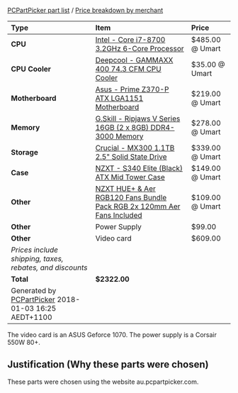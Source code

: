 [PCPartPicker part list](https://au.pcpartpicker.com/list/LhqWM8) / [Price breakdown by merchant](https://au.pcpartpicker.com/list/LhqWM8/by_merchant/)

Type|Item|Price
:----|:----|:----
**CPU** | [Intel - Core i7-8700 3.2GHz 6-Core Processor](https://au.pcpartpicker.com/product/C9hj4D/intel-core-i7-8700-32ghz-6-core-processor-bx80684i78700) | $485.00 @ Umart 
**CPU Cooler** | [Deepcool - GAMMAXX 400 74.3 CFM CPU Cooler](https://au.pcpartpicker.com/product/hJFPxr/deepcool-cpu-cooler-gammaxx400) | $35.00 @ Umart 
**Motherboard** | [Asus - Prime Z370-P ATX LGA1151 Motherboard](https://au.pcpartpicker.com/product/mKCrxr/asus-prime-z370-p-atx-lga1151-motherboard-prime-z370-p) | $219.00 @ Umart 
**Memory** | [G.Skill - Ripjaws V Series 16GB (2 x 8GB) DDR4-3000 Memory](https://au.pcpartpicker.com/product/LhgPxr/gskill-memory-f43000c15d16gvrb) | $278.00 @ Umart 
**Storage** | [Crucial - MX300 1.1TB 2.5" Solid State Drive](https://au.pcpartpicker.com/product/bh38TW/crucial-mx300-11tb-25-solid-state-drive-ct1050mx300ssd1) | $339.00 @ Umart 
**Case** | [NZXT - S340 Elite (Black) ATX Mid Tower Case](https://au.pcpartpicker.com/product/3TYWGX/nzxt-ca-s340w-b3-atx-mid-tower-case-ca-s340w-b3) | $149.00 @ Umart 
**Other** | [NZXT HUE+ & Aer RGB120 Fans Bundle Pack RGB 2x 120mm Aer Fans Included](https://au.pcpartpicker.com/product/vvmxFT/nzxt-hue-aer-rgb120-fans-bundle-pack-rgb-2x-120mm-aer-fans-included) | $109.00 @ Umart 
**Other**| Power Supply| $99.00 
**Other**| Video card| $609.00 
 | *Prices include shipping, taxes, rebates, and discounts* |
 | **Total** | **$2322.00**
 | Generated by [PCPartPicker](http://pcpartpicker.com) 2018-01-03 16:25 AEDT+1100 |
 
 The video card is an ASUS Geforce 1070. 
 The power supply is a Corsair 550W 80+.

## Justification (Why these parts were chosen)

These parts were chosen using the website au.pcpartpicker.com.

